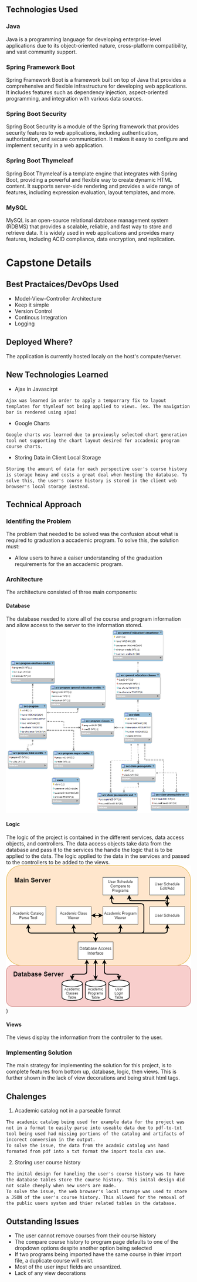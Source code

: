 ## Technologies Used
### Java
Java is a programming language for developing enterprise-level applications due to its object-oriented nature, cross-platform compatibility, and vast community support.
### Spring Framework Boot
Spring Framework Boot is a framework built on top of Java that provides a comprehensive and flexible infrastructure for developing web applications. It includes features such as dependency injection, aspect-oriented programming, and integration with various data sources.
### Spring Boot Security
Spring Boot Security is a module of the Spring framework that provides security features to web applications, including authentication, authorization, and secure communication. It makes it easy to configure and implement security in a web application.
### Spring Boot Thymeleaf
Spring Boot Thymeleaf is a template engine that integrates with Spring Boot, providing a powerful and flexible way to create dynamic HTML content. It supports server-side rendering and provides a wide range of features, including expression evaluation, layout templates, and more.
### MySQL
MySQL is an open-source relational database management system (RDBMS) that provides a scalable, reliable, and fast way to store and retrieve data. It is widely used in web applications and provides many features, including ACID compliance, data encryption, and replication.
# Capstone Details
## Best Practaices/DevOps Used
- Model-View-Controller Architecture
- Keep it simple
- Version Control
- Continous Integration
- Logging

## Deployed Where?
The application is currently hosted localy on the host's computer/server.

## New Technologies Learned
- Ajax in Javascirpt
```
Ajax was learned in order to apply a temporrary fix to layout templates for thymleaf not being applied to views. (ex. The navigation bar is rendered using ajax)
```
- Google Charts
```
Google charts was learned due to previously selected chart generation tool not supporting the chart layout desired for accademic program course charts.
```
- Storing Data in Client Local Storage
```
Storing the amount of data for each perspective user's course history is storage heavy and costs a great deal when hosting the database. To solve this, the user's course history is stored in the client web browser's local storage instead.
```

## Technical Approach
### Identifing the Problem
The problem that needed to be solved was the confusion about what is required to graduation a accademic program. To solve this, the solution must:
- Allow users to have a eaiser understanding of the graduation requirements for the an accademic program.

### Architecture
The architecture consisted of three main components:
#### Database

The database needed to store all of the course and program information and allow access to the server to the information stored. 
![ER Diagram](./ER%20diagram.png)

#### Logic
The logic of the project is contained in the different services, data access objects, and controllers. The data access objects take data from the database and pass it to the services the handle the logic that is to be applied to the data. The logic applied to the data in the services and passed to the controllers to be added to the views.
![Data Paths](./ProjectDrawings-System%20Structure.png))


#### Views
The views display the information from the controller to the user.

### Implementing Solution
The main strategy for implementing the solution for this project, is to complete features from bottom up, database, logic, then views. This is further shown in the lack of view decorations and being strait html tags.

## Chalenges 
1. Academic catalog not in a parseable format
```
The academic catalog being used for example data for the project was not in a format to easily parse into useable data due to pdf-to-txt tool being used had missing portions of the catalog and artifacts of incorect conversion in the output.
To solve the issue, the data from the acadmic catalog was hand formated from pdf into a txt format the import tools can use.
```
2. Storing user course history
```
The inital design for haneling the user's course history was to have the database tables store the course history. This inital design did not scale cheeply when new users are made. 
To solve the issue, the web browser's local storage was used to store a JSON of the user's course history. This allowed for the removal of the public users system and thier related tables in the database.
```

## Outstanding Issues
- The user cannot remove courses from their course history
- The compare course history to program page defaults to one of the dropdown options despite another option being selected
- If two programs being imported have the same course in thier import file, a duplicate course will exist.
- Most of the user input fields are unsantized.
- Lack of any view decorations